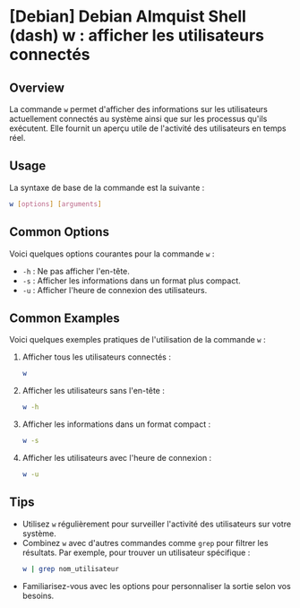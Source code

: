 # [Debian] Debian Almquist Shell (dash) w : afficher les utilisateurs connectés

## Overview
La commande `w` permet d'afficher des informations sur les utilisateurs actuellement connectés au système ainsi que sur les processus qu'ils exécutent. Elle fournit un aperçu utile de l'activité des utilisateurs en temps réel.

## Usage
La syntaxe de base de la commande est la suivante :

```bash
w [options] [arguments]
```

## Common Options
Voici quelques options courantes pour la commande `w` :

- `-h` : Ne pas afficher l'en-tête.
- `-s` : Afficher les informations dans un format plus compact.
- `-u` : Afficher l'heure de connexion des utilisateurs.

## Common Examples
Voici quelques exemples pratiques de l'utilisation de la commande `w` :

1. Afficher tous les utilisateurs connectés :
   ```bash
   w
   ```

2. Afficher les utilisateurs sans l'en-tête :
   ```bash
   w -h
   ```

3. Afficher les informations dans un format compact :
   ```bash
   w -s
   ```

4. Afficher les utilisateurs avec l'heure de connexion :
   ```bash
   w -u
   ```

## Tips
- Utilisez `w` régulièrement pour surveiller l'activité des utilisateurs sur votre système.
- Combinez `w` avec d'autres commandes comme `grep` pour filtrer les résultats. Par exemple, pour trouver un utilisateur spécifique :
  ```bash
  w | grep nom_utilisateur
  ```
- Familiarisez-vous avec les options pour personnaliser la sortie selon vos besoins.